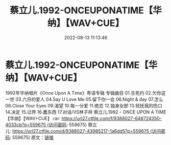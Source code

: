 ﻿---
title: 蔡立儿.1992-ONCEUPONATIME【华纳】【WAV+CUE】
date: 2022-08-13 11:13:46
categories: WAV车载音乐、镜像
tags: 华语中文
---
# 蔡立儿.1992-ONCEUPONATIME【华纳】【WAV+CUE】

1992年华纳唱片《Once Upon A
Time》粤语专辑
专辑曲目
01.生死约
02.欠你这一世
03.六月的爱人
04.Say U Love Me
05.留下你一会
06.Night & day
07.怎么
08.Close Your Eyes
09.渴望
10.每一分爱
11.绝恋
12.独身女郎
13.轻抚我的伤口
14.决定
15.过界
16.蠢东西
17.对话/VS林子祥
蔡立儿.1992 - ONCE UPON A
TIME【华纳】【WAV+CUE】.rar: https://url27.ctfile.com/f/9388027-648724350-4033cb?p=559675 (访问密码:
559675)
蔡立儿: https://url27.ctfile.com/d/9388027-43985217-1a6dd5?p=559675 (访问密码:
559675)
原文：[链接](https://blog.sina.com.cn/s/blog_1647c7e7601030yuk.html)